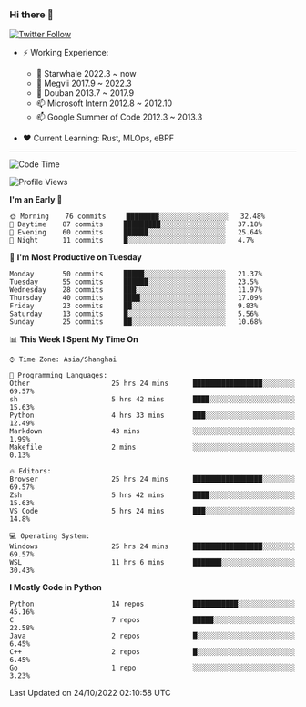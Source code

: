 ### Hi there 👋

[![Twitter Follow](https://img.shields.io/twitter/follow/tianweidut?style=social)](https://twitter.com/tianweidut)

- ⚡ Working Experience:
  - 🔭 Starwhale 2022.3 ~ now
  - 🌱 Megvii 2017.9 ~ 2022.3
  - 🌱 Douban 2013.7 ~ 2017.9
  - 📫 Microsoft Intern 2012.8 ~ 2012.10
  - 📫 Google Summer of Code 2012.3 ~ 2013.3

- ❤️ Current Learning: Rust, MLOps, eBPF

---
<!--START_SECTION:waka-->
![Code Time](http://img.shields.io/badge/Code%20Time-3%2C164%20hrs%2026%20mins-blue)

![Profile Views](http://img.shields.io/badge/Profile%20Views-0-blue)

**I'm an Early 🐤** 

```text
🌞 Morning    76 commits     ████████░░░░░░░░░░░░░░░░░   32.48% 
🌆 Daytime    87 commits     █████████░░░░░░░░░░░░░░░░   37.18% 
🌃 Evening    60 commits     ██████░░░░░░░░░░░░░░░░░░░   25.64% 
🌙 Night      11 commits     █░░░░░░░░░░░░░░░░░░░░░░░░   4.7%

```
📅 **I'm Most Productive on Tuesday** 

```text
Monday       50 commits     █████░░░░░░░░░░░░░░░░░░░░   21.37% 
Tuesday      55 commits     ██████░░░░░░░░░░░░░░░░░░░   23.5% 
Wednesday    28 commits     ███░░░░░░░░░░░░░░░░░░░░░░   11.97% 
Thursday     40 commits     ████░░░░░░░░░░░░░░░░░░░░░   17.09% 
Friday       23 commits     ██░░░░░░░░░░░░░░░░░░░░░░░   9.83% 
Saturday     13 commits     █░░░░░░░░░░░░░░░░░░░░░░░░   5.56% 
Sunday       25 commits     ██░░░░░░░░░░░░░░░░░░░░░░░   10.68%

```


📊 **This Week I Spent My Time On** 

```text
⌚︎ Time Zone: Asia/Shanghai

💬 Programming Languages: 
Other                    25 hrs 24 mins      █████████████████░░░░░░░░   69.57% 
sh                       5 hrs 42 mins       ████░░░░░░░░░░░░░░░░░░░░░   15.63% 
Python                   4 hrs 33 mins       ███░░░░░░░░░░░░░░░░░░░░░░   12.49% 
Markdown                 43 mins             ░░░░░░░░░░░░░░░░░░░░░░░░░   1.99% 
Makefile                 2 mins              ░░░░░░░░░░░░░░░░░░░░░░░░░   0.13%

🔥 Editors: 
Browser                  25 hrs 24 mins      █████████████████░░░░░░░░   69.57% 
Zsh                      5 hrs 42 mins       ████░░░░░░░░░░░░░░░░░░░░░   15.63% 
VS Code                  5 hrs 24 mins       ███░░░░░░░░░░░░░░░░░░░░░░   14.8%

💻 Operating System: 
Windows                  25 hrs 24 mins      █████████████████░░░░░░░░   69.57% 
WSL                      11 hrs 6 mins       ███████░░░░░░░░░░░░░░░░░░   30.43%

```

**I Mostly Code in Python** 

```text
Python                   14 repos            ███████████░░░░░░░░░░░░░░   45.16% 
C                        7 repos             █████░░░░░░░░░░░░░░░░░░░░   22.58% 
Java                     2 repos             █░░░░░░░░░░░░░░░░░░░░░░░░   6.45% 
C++                      2 repos             █░░░░░░░░░░░░░░░░░░░░░░░░   6.45% 
Go                       1 repo              ░░░░░░░░░░░░░░░░░░░░░░░░░   3.23%

```



 Last Updated on 24/10/2022 02:10:58 UTC
<!--END_SECTION:waka-->